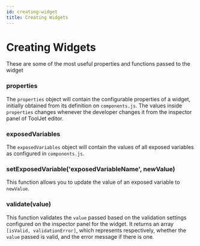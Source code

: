 ```yaml
---
id: creating-widget
title: Creating Widgets
---
```


# Creating Widgets
These are some of the most useful properties and functions passed to the widget

### properties

The `properties` object will contain the configurable properties of a widget, initially obtained from its definition on `components.js`.
The values inside `properties` changes whenever the developer changes it from the inspector panel of ToolJet editor.

### exposedVariables

The `exposedVariables` object will contain the values of all exposed variables as configured in `components.js`.

### setExposedVariable('exposedVariableName', newValue)

This function allows you to update the value of an exposed variable to `newValue`.

### validate(value)

This function validates the `value` passed based on the validation settings configured on the inspector panel for the widget.
It returns an array `[isValid, validationError]`, which represents respectively, whether the `value` passed is valid,
and the error message if there is one.